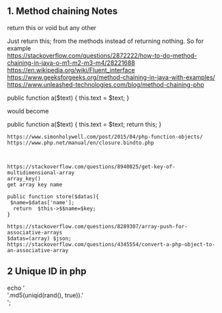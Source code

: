 
## 1. Method chaining Notes
  return this or void but any other

  Just return this; from the methods instead of returning nothing.
  So for example  
  https://stackoverflow.com/questions/2872222/how-to-do-method-chaining-in-java-o-m1-m2-m3-m4/28221688  
  https://en.wikipedia.org/wiki/Fluent_interface  
  https://www.geeksforgeeks.org/method-chaining-in-java-with-examples/  
  https://www.unleashed-technologies.com/blog/method-chaining-php  


  public function a($text) {
      this.text = $text;
  }

  would become

  public function a($text) {
      this.text = $text;
      return this;
  }


    https://www.simonholywell.com/post/2015/04/php-function-objects/
    https://www.php.net/manual/en/closure.bindto.php



    https://stackoverflow.com/questions/8940825/get-key-of-multidimensional-array
    array_key()
    get array key name

    public function store($datas){
     $name=$datas['name'];
      return  $this->$$name=$key;
    }
    
    https://stackoverflow.com/questions/8289307/array-push-for-associative-arrays
    $datas=(array) $json;
    https://stackoverflow.com/questions/4345554/convert-a-php-object-to-an-associative-array


## 2 Unique ID in php

  echo '<br/>'.md5(uniqid(rand(), true)).'<br/>';
  
  
  
